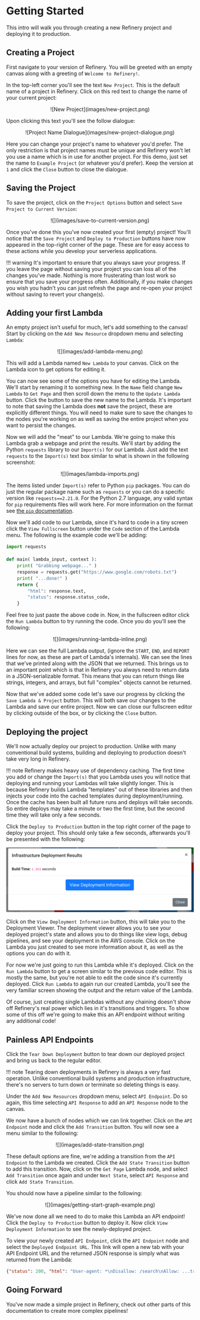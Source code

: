# Getting Started

This intro will walk you through creating a new Refinery project and deploying it to production.

## Creating a Project

First navigate to your version of Refinery. You will be greeted with an empty canvas along with a greeting of `Welcome to Refinery!`.

In the top-left corner you'll see the text `New Project`. This is the default name of a project in Refinery. Click on this red text to change the name of your current project:

<center>
![New Project](images/new-project.png)
</center>

Upon clicking this text you'll see the follow dialogue:

<center>
![Project Name Dialogue](images/new-project-dialogue.png)
</center>

Here you can change your project's name to whatever you'd prefer. The only restriction is that project names must be unique and Refinery won't let you use a name which is in use for another project. For this demo, just set the name to `Example Project` (or whatever you'd prefer). Keep the version at `1` and click the `Close` button to close the dialogue.

## Saving the Project

To save the project, click on the `Project Options` button and select `Save Project to Current Version`:

<center>
![](images/save-to-current-version.png)
</center>

Once you've done this you've now created your first (empty) project! You'll notice that the `Save Project` and `Deploy to Production` buttons have now appeared in the top-right corner of the page. These are for easy access to these actions while you develop your serverless applications.

!!! warning
	It's important to ensure that you always save your progress. If you leave the page without saving your project you can loss all of the changes you've made. Nothing is more frusterating than lost work so ensure that you save your progress often. Additionally, if you make changes you wish you hadn't you can just refresh the page and re-open your project without saving to revert your change(s).
	
## Adding your first Lambda

An empty project isn't useful for much, let's add something to the canvas! Start by clicking on the `Add New Resource` dropdown menu and selecting `Lambda`:

<center>
![](images/add-lambda-menu.png)
</center>

This will add a Lambda named `New Lambda` to your canvas. Click on the Lambda icon to get options for editing it.

You can now see some of the options you have for editing the Lambda. We'll start by renaming it to something new. In the `Name` field change `New Lambda` to `Get Page` and then scroll down the menu to the `Update Lambda` button. Click the button to save the new name to the Lambda. It's important to note that saving the Lambda does **not** save the project, these are explicitly different things. You will need to make sure to save the changes to the nodes you're working on as well as saving the entire project when you want to persist the changes.

Now we will add the "meat" to our Lambda. We're going to make this Lambda grab a webpage and print the results. We'll start by adding the Python `requests` library to our `Import(s)` for our Lambda. Just add the text `requests` to the `Import(s)` text box similar to what is shown in the following screenshot:

<center>
![](images/lambda-imports.png)
</center>

The items listed under `Import(s)` refer to Python `pip` packages. You can do just the regular package name such as `requests` or you can do a specific version like `requests==2.21.0`. For the Python 2.7 language, any valid syntax for `pip` requirements files will work here. For more information on the format see [the `pip` documentation](https://pip.pypa.io/en/stable/user_guide/#requirements-files).

Now we'll add code to our Lambda, since it's hard to code in a tiny screen click the `View Fullscreen` button under the `Code` section of the Lambda menu. The following is the example code we'll be adding:

```python
import requests

def main( lambda_input, context ):
    print( "Grabbing webpage..." )
    response = requests.get("https://www.google.com/robots.txt")
    print( "...done!" )
    return {
        "html": response.text,
        "status": response.status_code,
    }
```

Feel free to just paste the above code in. Now, in the fullscreen editor click the `Run Lambda` button to try running the code. Once you do you'll see the following:

<center>
![](images/running-lambda-inline.png)
</center>

Here we can see the full Lambda output, (ignore the `START`, `END`, and `REPORT` lines for now, as these are part of Lambda's internals). We can see the lines that we've printed along with the JSON that we returned. This brings us to an important point which is that in Refinery you always need to return data in a JSON-serializable format. This means that you can return things like strings, integers, and arrays, but full "complex" objects cannot be returned.

Now that we've added some code let's save our progress by clicking the `Save Lambda & Project` button. This will both save our changes to the Lambda and save our entire project. Now we can close our fullscreen editor by clicking outside of the box, or by clicking the `Close` button.

## Deploying the project

We'll now actually deploy our project to production. Unlike with many conventional build systems, building and deploying to production doesn't take very long in Refinery.

!!! note
	Refinery makes heavy use of dependency caching. The first time you add or change the `Import(s)` that you Lambda uses you will notice that deploying and running your Lambdas will take slightly longer. This is because Refinery builds Lambda "templates" out of these libraries and then injects your code into the cached templates during deployment/running. Once the cache has been built all future runs and deploys will take seconds. So entire deploys may take a minute or two the first time, but the second time they will take only a few seconds.
	
Click the `Deploy to Production` button in the top right corner of the page to deploy your project. This should only take a few seconds, afterwards you'll be presented with the following:

![](images/deployment-result.png)

Click on the `View Deployment Information` button, this will take you to the Deployment Viewer. The deployment viewer allows you to see your deployed project's state and allows you to do things like view logs, debug pipelines, and see your deployment in the AWS console. Click on the Lambda you just created to see more information about it, as well as the options you can do with it.

For now we're just going to run this Lambda while it's deployed. Click on the `Run Lambda` button to get a screen similar to the previous code editor. This is mostly the same, but you're not able to edit the code since it's currently deployed. Click `Run Lambda` to again run our created Lambda, you'll see the very familiar screen showing the output and the return value of the Lambda.

Of course, just creating single Lambdas without any chaining doesn't show off Refinery's real power which lies in it's transitions and triggers. To show some of this off we're going to make this an API endpoint without writing any additional code!

## Painless API Endpoints

Click the `Tear Down Deployment` button to tear down our deployed project and bring us back to the regular editor.

!!! note
	Tearing down deployments in Refinery is always a very fast operation. Unlike conventional build systems and production infrastructure, there's no servers to turn down or terminate so deleting things is easy.
	
Under the `Add New Resources` dropdown menu, select `API Endpoint`. Do so again, this time selecting `API Response` to add an `API Response` node to the canvas.

We now have a bunch of nodes which we can link together. Click on the `API Endpoint` node and click the `Add Transition` button. You will now see a menu similar to the following:

<center>
![](images/add-state-transition.png)
</center>

These default options are fine, we're adding a transition from the `API Endpoint` to the Lambda we created. Click the `Add State Transition` button to add this transition. Now, click on the `Get Page` Lambda node, and select `Add Transition` once again and under `Next State`, select `API Response` and click `Add State Transition`.

You should now have a pipeline similar to the following:

<center>
![](images/getting-start-graph-example.png)
</center>

We've now done all we need to do to make this Lambda an API endpoint! Click the `Deploy to Production` button to deploy it. Now click `View Deployment Information` to see the newly-deployed project.

To view your newly created `API Endpoint`, click the `API Endpoint` node and select the `Deployed Endpoint URL`. This link will open a new tab with your API Endpoint URL and the returned JSON response is simply what was returned from the Lambda:

```json
{"status": 200, "html": "User-agent: *\nDisallow: /search\nAllow: ...trimmed for brevity...
```

## Going Forward

You've now made a simple project in Refinery, check out other parts of this documentation to create more complex pipelines!